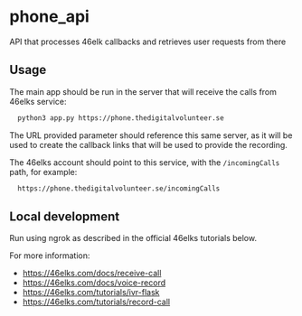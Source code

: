 # phone_api
API that processes 46elk callbacks and retrieves user requests from there

## Usage

The main app should be run in the server that will receive the calls from 46elks service:

```bash
  python3 app.py https://phone.thedigitalvolunteer.se
```

The URL provided parameter should reference this same server, as it will be used to create the callback links that will be used to provide the recording.

The 46elks account should point to this service, with the `/incomingCalls` path, for example:

```bash
  https://phone.thedigitalvolunteer.se/incomingCalls
```

## Local development

Run using ngrok as described in the official 46elks tutorials below.

For more information:
- https://46elks.com/docs/receive-call
- https://46elks.com/docs/voice-record
- https://46elks.com/tutorials/ivr-flask
- https://46elks.com/tutorials/record-call
